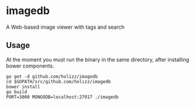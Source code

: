# imagedb

A Web-based image viewer with tags and search

## Usage

At the moment you must run the binary in the same directory, after installing bower components.

    go get -d github.com/holizz/imagedb
    cd $GOPATH/src/github.com/holizz/imagedb
    bower install
    go build
    PORT=3000 MONGODB=localhost:27017 ./imagedb
